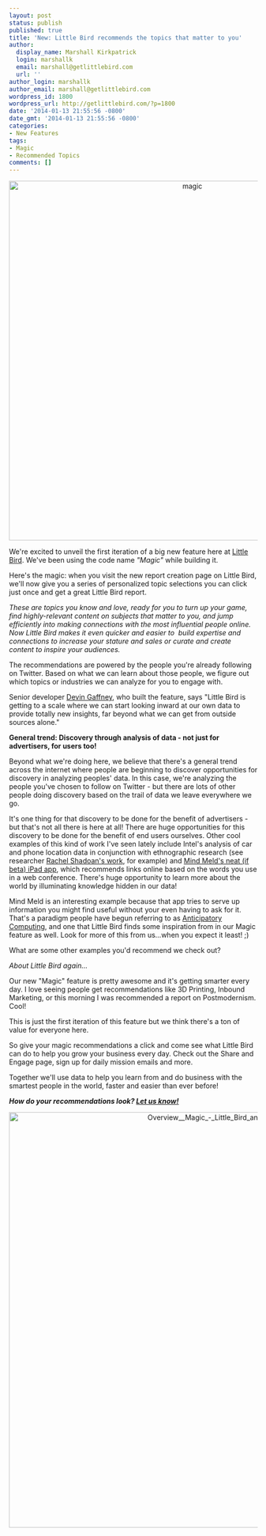 ```yaml
---
layout: post
status: publish
published: true
title: 'New: Little Bird recommends the topics that matter to you'
author:
  display_name: Marshall Kirkpatrick
  login: marshallk
  email: marshall@getlittlebird.com
  url: ''
author_login: marshallk
author_email: marshall@getlittlebird.com
wordpress_id: 1800
wordpress_url: http://getlittlebird.com/?p=1800
date: '2014-01-13 21:55:56 -0800'
date_gmt: '2014-01-13 21:55:56 -0800'
categories:
- New Features
tags:
- Magic
- Recommended Topics
comments: []
---
```

<p style="text-align: center;"><a href="http://getlittlebird.com/wp-content/uploads/2014/01/magic.jpg"><img class="aligncenter  wp-image-1801" alt="magic" src="http://getlittlebird.com/wp-content/uploads/2014/01/magic.jpg" width="727" /></a></p>
<p>We're excited to unveil the first iteration of a big new feature here at <a href="http://getlittlebird.com">Little Bird</a>. We've been using the code name <em>"Magic"</em> while building it.</p>
<p>Here's the magic: when you visit the new report creation page on Little Bird, we'll now give you a series of personalized topic selections you can click just once and get a great Little Bird report.</p>
<p><em>These are topics you know and love, ready for you to turn up your game, find highly-relevant content on subjects that matter to you, and jump efficiently into making connections with the most influential people online. Now Little Bird makes it even quicker and easier to  build expertise and connections to increase your stature and sales or curate and create content to inspire your audiences.</em></p>
<p>The recommendations are powered by the people you're already following on Twitter. Based on what we can learn about those people, we figure out which topics or industries we can analyze for you to engage with.</p>
<p>Senior developer <a href="http://twitter.com/dgaff">Devin Gaffney</a>, who built the feature, says "Little Bird is getting to a scale where we can start looking inward at our own data to provide totally new insights, far beyond what we can get from outside sources alone."</p>
<p><a name="datadiscovery"></a><strong>General trend: Discovery through analysis of data - not just for advertisers, for users too!</strong></p>
<p>Beyond what we're doing here, we believe that there's a general trend across the internet where people are beginning to discover opportunities for discovery in analyzing peoples' data. In this case, we're analyzing the people you've chosen to follow on Twitter - but there are lots of other people doing discovery based on the trail of data we leave everywhere we go.</p>
<p>It's one thing for that discovery to be done for the benefit of advertisers - but that's not all there is here at all! There are huge opportunities for this discovery to be done for the benefit of end users ourselves. Other cool examples of this kind of work I've seen lately include Intel's analysis of car and phone location data in conjunction with ethnographic research (see researcher <a href="http://rachelshadoan.com/category/work/">Rachel Shadoan's work</a>, for example) and <a href="http://www.expectlabs.com/mindmeld/">Mind Meld's neat (if beta) iPad app</a>, which recommends links online based on the words you use in a web conference. There's huge opportunity to learn more about the world by illuminating knowledge hidden in our data!</p>
<p>Mind Meld is an interesting example because that app tries to serve up information you might find useful without your even having to ask for it. That's a paradigm people have begun referring to as <a href="http://gigaom.com/2012/09/11/new-app-mindmeld-heralds-the-era-of-anticipatory-computing/">Anticipatory Computing</a>, and one that Little Bird finds some inspiration from in our Magic feature as well. Look for more of this from us...when you expect it least! ;)</p>
<p>What are some other examples you'd recommend we check out?</p>
<p><em>About Little Bird again...</em></p>
<p>Our new "Magic" feature is pretty awesome and it's getting smarter every day. I love seeing people get recommendations like 3D Printing, Inbound Marketing, or this morning I was recommended a report on Postmodernism. Cool!</p>
<p>This is just the first iteration of this feature but we think there's a ton of value for everyone here.</p>
<p>So give your magic recommendations a click and come see what Little Bird can do to help you grow your business every day. Check out the Share and Engage page, sign up for daily mission emails and more.</p>
<p>Together we'll use data to help you learn from and do business with the smartest people in the world, faster and easier than ever before!</p>
<p><em><strong>How do your recommendations look? <a title="Contact Us" href="http://getlittlebird.com/contact-us/">Let us know!</a></strong></em></p>
<p style="text-align: center;"><a href="http://getlittlebird.com/wp-content/uploads/2014/01/Overview__Magic_-_Little_Bird_and_Skype-2.jpg"><img class="aligncenter  wp-image-1819" alt="Overview__Magic_-_Little_Bird_and_Skype-2" src="http://getlittlebird.com/wp-content/uploads/2014/01/Overview__Magic_-_Little_Bird_and_Skype-2.jpg" width="840" /></a></p>
